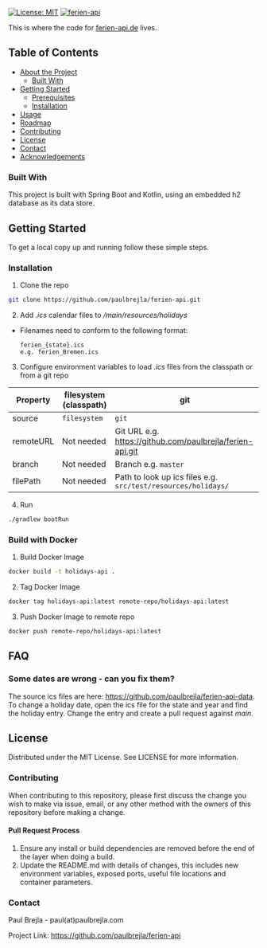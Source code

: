  [![License: MIT](https://img.shields.io/badge/License-MIT-yellow.svg)](https://opensource.org/licenses/MIT) [![ferien-api](https://circleci.com/gh/paulbrejla/ferien-api.svg?style=shield)](https://app.circleci.com/pipelines/github/paulbrejla/ferien-api)

This is where the code for <a href="https://ferien-api.de">ferien-api.de</a> lives.

<!-- TABLE OF CONTENTS -->
## Table of Contents

* [About the Project](#about-the-project)
  * [Built With](#built-with)
* [Getting Started](#getting-started)
  * [Prerequisites](#prerequisites)
  * [Installation](#installation)
* [Usage](#usage)
* [Roadmap](#roadmap)
* [Contributing](#contributing)
* [License](#license)
* [Contact](#contact)
* [Acknowledgements](#acknowledgements)



<!-- ABOUT THE PROJECT -->

<!-- BUILT WITH -->
### Built With
This project is built with Spring Boot and Kotlin, using an embedded h2 database
as its data store.

<!-- GETTING STARTED -->
## Getting Started

To get a local copy up and running follow these simple steps.

### Installation

1. Clone the repo
```sh
git clone https://github.com/paulbrejla/ferien-api.git
```

2. Add _.ics_ calendar files to _/main/resources/holidays_
 - Filenames need to conform to the following format:
   ```
   ferien_{state}.ics
   e.g. ferien_Bremen.ics
   ```

 3. Configure environment variables to load _.ics_ files from the classpath or from a git repo

| Property  | filesystem (classpath) | git                                                         |
|-----------|------------------------|-------------------------------------------------------------|
| source    | `filesystem`           | `git`                                                         |
| remoteURL | Not needed             | Git URL e.g. https://github.com/paulbrejla/ferien-api.git   |
| branch    | Not needed             | Branch e.g. `master`                                          |
| filePath  | Not needed             | Path to look up ics files e.g. `src/test/resources/holidays/` |

4. Run 
```sh
./gradlew bootRun
```

### Build with Docker

1. Build Docker Image
```sh
docker build -t holidays-api .
```

2. Tag Docker Image
```sh
docker tag holidays-api:latest remote-repo/holidays-api:latest 
```

3. Push Docker Image to remote repo
```sh
docker push remote-repo/holidays-api:latest 
```

## FAQ

### Some dates are wrong - can you fix them?
The source ics files are here: https://github.com/paulbrejla/ferien-api-data. 
To change a holiday date, open the ics file for the state and year and find the holiday entry. Change the entry and create a pull
request against _main_.

<!-- LICENSE -->
## License
Distributed under the MIT License. See LICENSE for more information.

<!-- CONTRIBUTING -->
### Contributing

When contributing to this repository, please first discuss the change you wish to make via issue, email, or any other method with the owners of this repository before making a change.

#### Pull Request Process

1. Ensure any install or build dependencies are removed before the end of the layer when doing a build.
2. Update the README.md with details of changes, this includes new environment variables, exposed ports, useful file locations and container parameters.

### Contact
Paul Brejla - paul(at)paulbrejla.com

Project Link: https://github.com/paulbrejla/ferien-api
